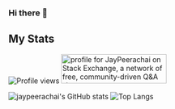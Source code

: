 ### Hi there 👋



## My Stats
![Profile views](https://gpvc.arturio.dev/asifhaider)
<a href="https://stackexchange.com/users/16786698"><img src="https://stackexchange.com/users/flair/16786698.png?theme=dark" width="208" height="58" alt="profile for JayPeerachai on Stack Exchange, a network of free, community-driven Q&amp;A sites" title="profile for JayPeerachai on Stack Exchange, a network of free, community-driven Q&amp;A sites"></a>

![jaypeerachai's GitHub stats](https://github-readme-stats.vercel.app/api?username=jaypeerachai&show_icons=true&theme=dark)
![Top Langs](https://github-readme-stats.vercel.app/api/top-langs/?username=jaypeerachai&layout=compact&langs_count=10&hide=MATLAB)

<!--
**jaypeerachai/jaypeerachai** is a ✨ _special_ ✨ repository because its `README.md` (this file) appears on your GitHub profile.

Here are some ideas to get you started:

- 🔭 I’m currently working on ...
- 🌱 I’m currently learning ...
- 👯 I’m looking to collaborate on ...
- 🤔 I’m looking for help with ...
- 💬 Ask me about ...
- 📫 How to reach me: ...
- 😄 Pronouns: ...
- ⚡ Fun fact: ...
-->
